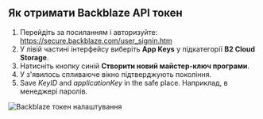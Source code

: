 ## Як отримати Backblaze API токен
1. Перейдіть за посиланням і авторизуйте: https://secure.backblaze.com/user_signin.htm
2. У лівій частині інтерфейсу виберіть **App Keys** у підкатегорії **B2 Cloud Storage**.
3. Натисніть кнопку синій **Створити новий майстер-ключ програми**.
4. У з'явилось спливаюче вікно підтверджують покоління.
5. Save _KeyID_ and _applicationKey_ in the safe place. Наприклад, в менеджері паролів.

![Backblaze токен налаштування](resource:assets/images/gifs/Backblaze.gif)
